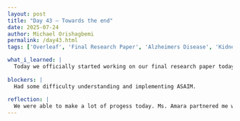 ```yaml
---
layout: post
title: "Day 43 – Towards the end"
date: 2025-07-24
author: Michael Orishagbemi
permalink: /day43.html
tags: ['Overleaf', 'Final Research Paper', 'Alzheimers Disease', 'Kidney Disease', 'Introduction']

what_i_learned: |
  Today we officially started working on our final research paper today. In the morning, Ms. Amara held a team meeting where she explained what the ASAIM algorithm is. The explanations she gave were a bit too techincal for me to properly recite in this blogpost but to give a summary based off my own understanding: ASAIM is a algorithm that is able to optimize the weights of a neural network (weights are the parameters our models use to decide what they learn and how much) by implementing adaptive updates to a model to make it more adaptable to whatever data our models are being trained on. This increases our generalization and reduces overfitting for any model we apply this algorithm too. Improving performance all-around. We implemented this algorithm into the new datasets Ms. Amara provided us to compare its performance to other models we've been using (Traditional ELM, KNN, SVM).
  
blockers: |
  Had some difficulty understanding and implementing ASAIM.
  
reflection: |
  We were able to make a lot of progess today. Ms. Amara partnered me with Roji for performing the experiement with models vs ASAIM with an Alzheimers dataset so thanks to her I was able to perform the evaluations for the train-test-split method of our data. She also helped me out with how to implement the ASAIM algorithm inside our code (we basically just copy and paste with some modifications). After plotting the results I went to my research paper to start work on the Introduction. I only have a small draft as of now but I will continue to work on it at home and have Ron or Ms. Amara review my work. We also did our final recording of the elevator pitch today, we decided to just keep things simple and record on zoom without the posters. As with how we setup the cameras it was too hard to see them.
---
```

